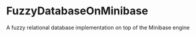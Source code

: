 FuzzyDatabaseOnMinibase
=======================

A fuzzy relational database implementation on top of the Minibase engine
